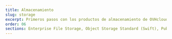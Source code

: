 ```yaml
---
title: Almacenamiento
slug: storage
excerpt: Primeros pasos con los productos de almacenamiento de OVHcloud
order: 06
sections: Enterprise File Storage, Object Storage Standard (Swift), Public Cloud Archive, Veeam, Cloud Disk Array, NAS
---
```

